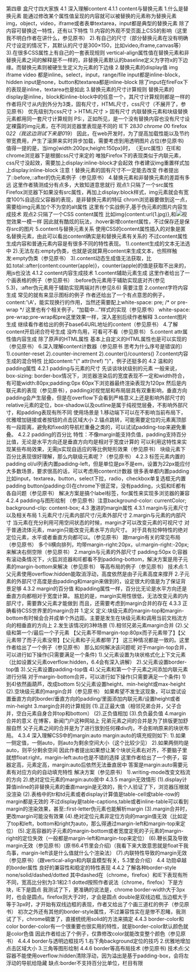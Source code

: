 第四章 盒尺寸四大家族
4.1 深入理解content
4.1.1 content与替换元素
1.什么是替换元素
能通过修改某个属性值呈现的内容就可以被替换的元素称为替换元素
img，object，video，iframe或者表单textarea，input都是典型的替换元素
除了内容可替换这一特性，还有以下特性
1).内容的外观不受页面上CSS的影响（这里我不明白作者在讲什么，参见原书）
2).有自己的尺寸（部分替换元素在没有明确尺寸设定的情况下，其默认的尺寸是300×150，比如video,iframe,canvas等）
3).在很多CSS属性上有自己的一套表现规则
vertical-align属性值在替换元素和非替换元素之间的解释是不一样的，非替换元素默认的baseline定义为字符x的下边缘。而替换元素则被硬生生定义为元素的下边缘
2.替换元素的display值
img iframe video 都是inline。select，input，range/file input都是inline-block，hidden input是none，button和textarea都是inline-block
除了input在fireFox下的表现是inline，textarea也是如此
3.替换元素的尺寸计算规则
替换元素的display是inline，block和inline-block中的任意一个，其尺寸计算规则都是一样的
作者将尺寸从内到外分为3类，固有尺寸，HTML尺寸，css尺寸（不展开了，参见原书）
优先级别为css尺寸 > HTML尺寸 > 固有尺寸
内联替换元素和块级替换元素都用同一套尺寸计算规则
PS:<img>，正如所见，是一个没有替换内容也没有尺寸设定裸露的img元素，在不同浏览器里表现是不同的
IE下 28*30 chrome 0*0 firefox 0*22（我这边测试下来是0*19）
因此，在web开发时，为了提高加载性能以及节约带宽费用，产生了滚屏来实时异步加载，需要考虑到用透明图片占位(参见原书)
值得一提的是，当img{width:200px;height:150px}时，<img>（无src属性）在IE和chrome浏览器下是根据css尺寸来定的
唯独Firefox下的表现类似于内联元素，css尺寸没起效，需要加上display:inline-block才会起效
作者建议img重置样式加上display:inline-block
注意！替换元素的固有尺寸不一定能去改变
作者提出了::before,::after的伪元素例子（参见原书）
4.替换元素和非替换元素的差距有多远
这里作者猜测成分有点多，大致知道意思就行
观点1:只隔了一个src属性
Firefox浏览器下如果没有src属性，再加上display:block样式，img元素就会有宽度100%自适应父容器的表现，是非替换元素的特征
chrom浏览器要做到这一点，需要给img元素加个不为空的alt属性
这里有个实战例子,基于伪元素的图片内容生成技术
观点2:只隔了一个CSS content属性
比如img{content:url(1.jpg)}<img>,和<img src='1.jpg'>视觉效果一模一样
因此就有酷炫的玩法，:hover新增content属性，不过保存还是保存src的图片
5.content与替换元素关系
使用CSS的content属性插入的对象是匿名替换元素，由此可以看出content确实是和替换元素有关系的
不过content属性生成内容和普通元素内容是有很多不同的特性表现。
1).content生成的文本无法选中
2).无法左右:empty伪类，也就是说就算用content来生成文本，也照样触发:empty伪类（参见原书）
3).content动态生成值无法获取，比如.total::after{content:counter(apple)}，counter(apple)的值是获取不出来的，用js也没法
4.1.2 content内容生成技术
1.content辅助元素生成
这里作者给出了一个画表格的例子（参见原书）
:before伪元素用于辅助实现底对齐(参见5.3)，:after伪元素用于辅助实现两端对齐(参见8.6)
需要注意
2.content字符内容生成
常见的就有<span class="icon-home"></span>来显示图标的例子
作者还给出了一个有点意思的例子，content:'\A'，能实现换行的作用，当然还需要配上white-space: pre; /* or pre-wrap */
这里也有个相关例子，“加载中...”样式的实现（参见原书）
white-space: pre-wrap;pre-wrap和pre这里效果一样，深入差别后续作者解释
3.content图片生成
继续看作者给出的例子base64URL地址的content（参见原书）
4.了解content开启闭合符号生成
没咋鸟用，可看可不看（参见原书）
5.content attr属性值内容生成
除了原声的HTML属性 基本上自定义的HTML属性也是可以实现的（参见原书）
6.深入理解content计数器（参见原书 思考为什么序号是错误的）
1).counter-reset
2).counter-increment
2).counter()/counters()
7.content内容生成的混合特性
比如content:"(" attr(href) ")"，例子还挺多的
4.2 温和的padding属性
4.2.1 padding与元素的尺寸
先谈谈块状级别的元素
一般来说，box-sizing: border-box情况下，浏览器渲染后的宽度表现不一定和width符合，有可能width:80px;padding:0px 60px下浏览器最终渲染表现为120px
然后是内联元素的表现（参见原书），padding对视觉层和布局层具有双重影响，垂直方向padding会产生层叠，但是在overflow下会看到严格意义上还是影响外部尺寸的
relative元素的定位，box-shadow以及outline是属于纯视觉层叠，不影响外部尺寸，和padding表现有所不同
使用场景是
1.移动端下可以在不影响当前布局下，优雅增加链接或者按钮的点击区域大小
2.锚点跳转，可能需要定位的元素离顶部有一段距离，避免和fixed的导航栏重叠之类的，可以试试padding-top来避免重叠。
4.2.2 padding的百分比
特性：不像margin能支持负值，padding支持百分比值，无论是水平方向还是垂直方向均是相对于宽度计算的
可以利用这特性来实现某些布局效果，无需js实现自适应的等比例矩形效果（参见原书）
块级元素下百分比表现很好理解，那么内联级元素呢？（参见原书）
4.2.3 标签元素内置的padding
ol/ul列表内置padidng-left，但是单位是px不是em，设置为22px能应付大多数场景，要求很高的话，可以考虑用content计数器
很多表单都内置padding比如input，textarea，button，select下拉，radio，checkbox单复选框无内置padding
button{padding:0}在chrome下很正常，没有padding，火狐和IE都有各自问题（参见原书）
解决方案是搞个label标签，for属性来实现多浏览器的兼容
4.2.4 padding与图形绘制
（参见原书）注意background-color: currentColor; background-clip: content-box;
4.3 激进的margin属性
4.3.1 margin与元素尺寸以及相关布局
1.元素尺寸/元素内部尺寸/元素外部尺寸
2.margin与元素的内部尺寸
当元素在充分利用可用空间状态的时候，margin才可以改变元素的可视尺寸
对于普通流体元素，margin只能改变元素水平方向尺寸。
对于具有拉伸特性的绝对定位元素，水平或者垂直方向都可以。（参见原书）
跟margin有关的常见布局（参见原书）
多个li横向排列，均带margin-right:20px，ul:margin-right:-20px;来解决右侧空隙（参见原书）
2.margin与元素的外部尺寸
padding:50px 0;容器有滚动条情况下，火狐浏览器和IE都看不到padding-bottom，解决方案是用子元素的margin-bottom来解决（参见原书）
等高布局的例子（参见原书）
技术点:1.父元素使用overflow:hidden能取消浮动，高度依然是由子元素高度来撑开 2.子元素的外部尺寸高度是由padding和margin来做到的，设定很大的值是为了保证背景足够
4.3.2 margin的百分值
和padding属性一样，百分比无论是水平方向还是垂直方向都相对于宽度计算。
尴尬的是，margin实用性很低，无法改变元素的内部尺寸，需要靠父元素才能做到
而且，还需要考虑到margin合并的存在
4.3.3 正确看待CSS世界里的margin合并
1.定义
定义:块级元素的margin-top和margin-bottom有时候会合并成单个外边距。主要是发生在块级元素和调用当前文档流方向的相垂直的方向上
           2.发生该情况的3种场景
(1).相邻兄弟元素margin合并
(2).父级和第一个/最后一个子元素
【父元素不带margin-top:80px而子元素带了】【父元素带了而子元素没带】【父元素和子元素都带了】
这三种情况都是一致的。这里作者给出了一个例子（参见原书）
那么如何解决该问题呢
对于margin-top合并，可以进行如下操作(只需要满足一个条件)
1).父元素设置为块状格式化上下文元素（比如设置父元素overflow:hidden，6.4会有深入讲解）
2).父元素设置border-top值
3).父元素设置padding-top值
4).父元素和第一个子元素之间添加内联元素进行分隔
对于margin-bottom合并，可以进行如下操作(只需要满足一个条件)
1)到4)依然画葫芦，改成bottom
5)父元素设置height、min-height或max-height
(2).空块级元素的margin合并（参见原书）
如果希望不发生这现象，可以尝试设置垂直方向的border/垂直方向的padding/里面添加内联元素/设置height或者min-height
3.margin合并的计算规则
(1).正正最大值（相邻兄弟合并，父子合并，空白元素自身合并top和bottom）
(2).正负值相加
(3).负负最负值
4.margin合并的意义
在博客，新闻门户这种网站上
兄弟元素之间的合并是为了排版更加舒服自然
父子元素之间的合并是为了进行放到任何裸div内，不会影响原来的块状布局。
4.3.4 深入理解CSS中的margin:auto
margin:auto的填充规则如下:
1).如果一侧定值，一侧auto，则auto为剩余空间大小（这个比较少见）
2).如果两侧均是auto，则平分剩余空间
因此作者提出如果想让某个块状元素右对齐，不要脑子里就想float:right，margin-left:auto也是不错的选择
这里作者给出了一个例子，容器定高，元素定高，margin:auto后依然无法垂直居中
答案是margin:auto需要元素有对应方向的自动填充特性
解决方案（参见原书）
1).writing-mode改变文档流的方向
2).绝对定位元素的margin:auto居中
4.3.5 margin无效情形
(1).display计算值inline的非替换元素的垂直margin是无效的，我个人验证了下，浏览器压根就没渲染
(2).表格中的tr和td元素或者display计算值是table-cell或table-row的margin都是无效的
不过display是table-captions,table或者inline-table可以看到margin的渲染效果，甚至::first-letter伪元素也能解析margin
(3).margin合并时，更改margin可能没有效果
(4).绝对定位元素非定位方向的margin值无效（比如定了top和left，bottom和right为auto，那么得通过margin-left和margin-top来定位）
(5).定高容器的子元素的margin-bottom或者宽度定死的子元素的margin-right的定位失效（一般都是margin-left和margin-top来定位）
(6).鞭长莫及导致margin无效（参见原书）(原书6.4节里会介绍)（我看下来大致意思就是float干我鸟事，margin-left该是什么值就什么个渲染法）
(7).内联特性导致的margin无效（参见原书）（跟vertical-align和内联盒模型有关，5.3里会介绍）
4.4 功勋卓越的border属性
良好的兼容性和稳定的特性表现
4.4.2 了解各种border-style
none/solid/dashed/dotted
其中dashed在（chrome，firefox）和IE下表现有所不同，宽高比分别为3:1和2:1
dotted按照作者说法（chrome，firefox）下是方块，IE下是圆点
我测试了下，更准确的说法是，chrome border-width大于3px时，也会是圆点。firefox则大于2时，才会是圆点
double是双线边框,当边框大于等于3px时，才开始有双线边框的表现，作者又给出了个画三道杠的例子（参见原书）
初次之外还有其他的border-style属性，不过兼容性实在是惨不忍睹，我测试了下，chrome碉堡了，直接统统用solid的方法来搞定
4.4.3 border-color和color
border-color有一个很重要也很实用的特性，就是border-color默认颜色就是color色值
因此作者给出了个例子，仅靠修改color就能改变整个颜色（参见原书）
4.4.4 border与透明边框技巧
1.右下角background定位的技巧
2.优雅地增加点击区域大小
3.三角等图形绘制
4.4.6 border等高布局技术
(参见原书)
技术点:父容器不能使用overflow:hidden清除浮动，因为溢出是基于padding-box，会将左浮动的导航给隐藏
缺点:border不支持百分比单位，栏目有限














